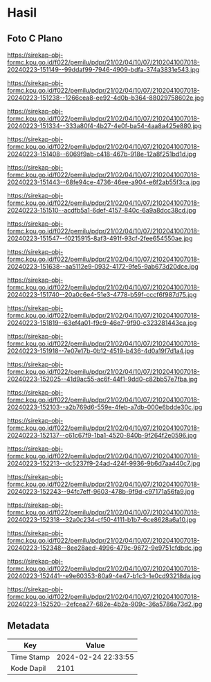 # Hasil

## Foto C Plano

https://sirekap-obj-formc.kpu.go.id/f022/pemilu/pdpr/21/02/04/10/07/2102041007018-20240223-151149--99ddaf99-7946-4909-bdfa-374a3831e543.jpg

https://sirekap-obj-formc.kpu.go.id/f022/pemilu/pdpr/21/02/04/10/07/2102041007018-20240223-151238--1266cea8-ee92-4d0b-b364-88029758602e.jpg

https://sirekap-obj-formc.kpu.go.id/f022/pemilu/pdpr/21/02/04/10/07/2102041007018-20240223-151334--333a80f4-4b27-4e0f-ba54-4aa8a425e880.jpg

https://sirekap-obj-formc.kpu.go.id/f022/pemilu/pdpr/21/02/04/10/07/2102041007018-20240223-151408--6069f9ab-c418-467b-918e-12a8f251bd1d.jpg

https://sirekap-obj-formc.kpu.go.id/f022/pemilu/pdpr/21/02/04/10/07/2102041007018-20240223-151443--68fe94ce-4736-46ee-a904-e6f2ab55f3ca.jpg

https://sirekap-obj-formc.kpu.go.id/f022/pemilu/pdpr/21/02/04/10/07/2102041007018-20240223-151510--acdfb5a1-6def-4157-840c-6a9a8dcc38cd.jpg

https://sirekap-obj-formc.kpu.go.id/f022/pemilu/pdpr/21/02/04/10/07/2102041007018-20240223-151547--f0215915-8af3-491f-93cf-2fee654550ae.jpg

https://sirekap-obj-formc.kpu.go.id/f022/pemilu/pdpr/21/02/04/10/07/2102041007018-20240223-151638--aa5112e9-0932-4172-9fe5-9ab673d20dce.jpg

https://sirekap-obj-formc.kpu.go.id/f022/pemilu/pdpr/21/02/04/10/07/2102041007018-20240223-151740--20a0c6e4-51e3-4778-b59f-cccf6f987d75.jpg

https://sirekap-obj-formc.kpu.go.id/f022/pemilu/pdpr/21/02/04/10/07/2102041007018-20240223-151819--63ef4a01-f9c9-46e7-9f90-c323281443ca.jpg

https://sirekap-obj-formc.kpu.go.id/f022/pemilu/pdpr/21/02/04/10/07/2102041007018-20240223-151918--7e07e17b-0b12-4519-b436-4d0a19f7d1a4.jpg

https://sirekap-obj-formc.kpu.go.id/f022/pemilu/pdpr/21/02/04/10/07/2102041007018-20240223-152025--41d9ac55-ac6f-44f1-9dd0-c82bb57e7fba.jpg

https://sirekap-obj-formc.kpu.go.id/f022/pemilu/pdpr/21/02/04/10/07/2102041007018-20240223-152103--a2b769d6-559e-4feb-a7db-000e6bdde30c.jpg

https://sirekap-obj-formc.kpu.go.id/f022/pemilu/pdpr/21/02/04/10/07/2102041007018-20240223-152137--c61c67f9-1ba1-4520-840b-9f264f2e0596.jpg

https://sirekap-obj-formc.kpu.go.id/f022/pemilu/pdpr/21/02/04/10/07/2102041007018-20240223-152213--dc5237f9-24ad-424f-9936-9b6d7aa440c7.jpg

https://sirekap-obj-formc.kpu.go.id/f022/pemilu/pdpr/21/02/04/10/07/2102041007018-20240223-152243--94fc7eff-9603-478b-9f9d-c97171a56fa9.jpg

https://sirekap-obj-formc.kpu.go.id/f022/pemilu/pdpr/21/02/04/10/07/2102041007018-20240223-152318--32a0c234-cf50-4111-b1b7-6ce8628a6a10.jpg

https://sirekap-obj-formc.kpu.go.id/f022/pemilu/pdpr/21/02/04/10/07/2102041007018-20240223-152348--8ee28aed-4996-479c-9672-9e9751cfdbdc.jpg

https://sirekap-obj-formc.kpu.go.id/f022/pemilu/pdpr/21/02/04/10/07/2102041007018-20240223-152441--e9e60353-80a9-4e47-b1c3-1e0cd93218da.jpg

https://sirekap-obj-formc.kpu.go.id/f022/pemilu/pdpr/21/02/04/10/07/2102041007018-20240223-152520--2efcea27-682e-4b2a-909c-36a5786a73d2.jpg


## Metadata

| Key        | Value               |
| ---------- | ------------------- |
| Time Stamp | 2024-02-24 22:33:55 |
| Kode Dapil | 2101                |



